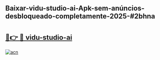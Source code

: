 ## Baixar-vidu-studio-ai-Apk-sem-anúncios-desbloqueado-completamente-2025-#2bhna

# <h2><a href="https://ainizakaria.my?title=vidu-studio-ai&ref=20M">🔗👉 🔴 vidu-studio-ai</a></h2>

[![acn](https://github.com/user-attachments/assets/0f9c940e-d8b0-45ae-aac7-cd30a18b3e1c)](https://ainizakaria.my?title=vidu-studio-ai&ref=20M)

